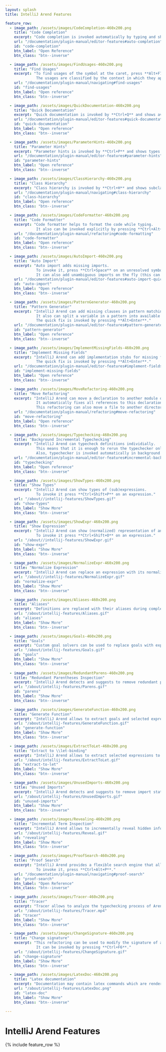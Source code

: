 ```yaml
---
layout: splash
title: IntelliJ Arend Features

feature_row:
  - image_path: /assets/images/CodeCompletion-460x200.png
    title: "Code Completion"
    excerpt: "Code completion is invoked automatically by typing and shows all symbols available in the given context."
    url: "/documentation/plugin-manual/editor-features#auto-completion"
    id: "code-completion"
    btn_label: "Open Reference"
    btn_class: "btn--inverse"

  - image_path: /assets/images/FindUsages-460x200.png
    title: "Find Usages"
    excerpt: "To find usages of the symbol at the caret, press **Alt+F7**.
              The usages are classified by the context in which they appear."
    url: "/documentation/plugin-manual/navigating#find-usages"
    id: "find-usages"
    btn_label: "Open reference"
    btn_class: "btn--inverse"

  - image_path: /assets/images/QuickDocumentation-460x200.png
    title: "Quick Documentation"
    excerpt: "Quick documentation is invoked by **Ctrl+Q** and shows available information for the symbol at the caret."
    url: "/documentation/plugin-manual/editor-features#quick-documentation"
    id: "quick-documentation"
    btn_label: "Open reference"
    btn_class: "btn--inverse"

  - image_path: /assets/images/ParameterHints-460x200.png
    title: "Parameter Hints"
    excerpt: "Parameter hints is invoked by **Ctrl+P** and shows types of parameters of the definition near the caret."
    url: "/documentation/plugin-manual/editor-features#parameter-hints"
    id: "parameter-hints"
    btn_label: "Open reference"
    btn_class: "btn--inverse"

  - image_path: /assets/images/ClassHierarchy-460x200.png
    title: "Class Hierarchy"
    excerpt: "Class hierarchy is invoked by **Ctrl+H** and shows subclasses and superclasses of the class at the caret."
    url: "/documentation/plugin-manual/navigating#class-hierarchy"
    id: "class-hierarchy"
    btn_label: "Open reference"
    btn_class: "btn--inverse"

  - image_path: /assets/images/CodeFormatter-460x200.png
    title: "Code Formatter"
    excerpt: "Code formatter helps to format the code while typing.
              It also can be invoked explicitly by pressing **Ctrl+Alt+F7** to format the whole file."
    url: "/documentation/plugin-manual/refactoring#code-formatting"
    id: "code-formatter"
    btn_label: "Open reference"
    btn_class: "btn--inverse"

  - image_path: /assets/images/AutoImport-460x200.png
    title: "Auto Import"
    excerpt: "Auto import adds missing imports.
              To invoke it, press **Ctrl+Space** on an unresolved symbol.
              It can also add unambiguous imports on the fly (this can be enabled in **Settings \\| Editor \\| General \\| Auto Import**)."
    url: "/documentation/plugin-manual/editor-features#auto-import-quick-fix"
    id: "auto-import"
    btn_label: "Open reference"
    btn_class: "btn--inverse"

  - image_path: /assets/images/PatternGenerator-460x200.png
    title: "Pattern Generator"
    excerpt: "IntelliJ Arend can add missing clauses in pattern matching.
              It also can split a variable in a pattern into available constructors.
              The quick fix is invoked by pressing **Alt+Enter**."
    url: "/documentation/plugin-manual/editor-features#pattern-generators"
    id: "pattern-generator"
    btn_label: "Open reference"
    btn_class: "btn--inverse"

  - image_path: /assets/images/ImplementMissingFields-460x200.png
    title: "Implement Missing Fields"
    excerpt: "IntelliJ Arend can add implementation stubs for missing fields.
              The quick fix is invoked by pressing **Alt+Enter**."
    url: "/documentation/plugin-manual/editor-features#implement-fields-quick-fix"
    id: "implement-missing-fields"
    btn_label: "Open reference"
    btn_class: "btn--inverse"

  - image_path: /assets/images/MoveRefactoring-460x200.png
    title: "Move Refactoring"
    excerpt: "IntelliJ Arend can move a declaration to another module or file.
              It automatically fixes all references to this declaration.
              This refactoring can also move a file to another directory."
    url: "/documentation/plugin-manual/refactoring#move-refactoring"
    id: "move-refactoring"
    btn_label: "Open reference"
    btn_class: "btn--inverse"

  - image_path: /assets/images/Typechecking-460x200.png
    title: "Background Incremental Typechecking"
    excerpt: "IntelliJ Arend can typecheck definitions individially.
              This means that it is enough to rerun the typechecker only on the last modified definition and not the whole file.
              Also, typechecker is invoked automatically in background."
    url: "/documentation/plugin-manual/editor-features#incremental-background-type-checking"
    id: "typechecking"
    btn_label: "Open reference"
    btn_class: "btn--inverse"

  - image_path: /assets/images/ShowTypes-460x200.png
    title: "Show Types"
    excerpt: "IntelliJ Arend can show types of (sub)expressions.
              To invoke it press **Ctrl+Shift+P** on an expression."
    url: "/about//intellij-features/ShowTypes.gif"
    id: "show-types"
    btn_label: "Show More"
    btn_class: "btn--inverse"

  - image_path: /assets/images/ShowExpr-460x200.png
    title: "Show Expression"
    excerpt: "IntelliJ Arend can show (normalized) representation of an arbitrary expression.
              To invoke it press **Ctrl+Shift+O** on an expression."
    url: "/about//intellij-features/ShowExpr.gif"
    id: "show-expr"
    btn_label: "Show More"
    btn_class: "btn--inverse"
   
  - image_path: /assets/images/NormalizeExpr-460x200.png
    title: "Normalize Expression"
    excerpt: "IntelliJ Arend can replace an expression with its normalized result."
    url: "/about//intellij-features/NormalizeExpr.gif"
    id: "normalize-expr"
    btn_label: "Show More"
    btn_class: "btn--inverse"

  - image_path: /assets/images/Aliases-460x200.png
    title: "Aliases"
    excerpt: "Definitions are replaced with their aliases during completion."
    url: "/about/intellij-features/Aliases.gif"
    id: "aliases"
    btn_label: "Show More"
    btn_class: "btn--inverse"

  - image_path: /assets/images/Goals-460x200.png
    title: "Goals"
    excerpt: "Custom goal solvers can be used to replace goals with expressions."
    url: "/about/intellij-features/Goals.gif"
    id: "goals"
    btn_label: "Show More"
    btn_class: "btn--inverse"
  
  - image_path: /assets/images/RedundantParens-460x200.png
    title: "Redundant Parentheses Inspection"
    excerpt: "IntelliJ Arend detects and suggests to remove redundant parentheses."
    url: "/about/intellij-features/Parens.gif"
    id: "parens"
    btn_label: "Show More"
    btn_class: "btn--inverse"

  - image_path: /assets/images/GenerateFunction-460x200.png
    title: "Generate Function"
    excerpt: "IntelliJ Arend allows to extract goals and selected expressions to a separate function."
    url: "/about/intellij-features/GenerateFunction.gif"
    id: "generate-function"
    btn_label: "Show More"
    btn_class: "btn--inverse"

  - image_path: /assets/images/ExtractToLet-460x200.png
    title: "Extract to \\let-binding"
    excerpt: "IntelliJ Arend allows to extract selected expressions to a \\let-binding."
    url: "/about/intellij-features/ExtractToLet.gif"
    id: "extract-to-let"
    btn_label: "Show More"
    btn_class: "btn--inverse"

  - image_path: /assets/images/UnusedImports-460x200.png
    title: "Unused Imports"
    excerpt: "IntelliJ Arend detects and suggests to remove import statements that are not used in a module."
    url: "/about/intellij-features/UnusedImports.gif"
    id: "unused-imports"
    btn_label: "Show More"
    btn_class: "btn--inverse"

  - image_path: /assets/images/Revealing-460x200.png
    title: "Incremental Term Inspection"
    excerpt: "IntelliJ Arend allows to incrementally reveal hidden information about the term, which reduces visual noise."
    url: "/about/intellij-features/Reveal.gif"
    id: "revealing"
    btn_label: "Show More"
    btn_class: "btn--inverse"

  - image_path: /assets/images/ProofSearch-460x200.png
    title: "Proof Search"
    excerpt: "IntelliJ Arend provides a flexible search engine that allows to discover theorems by their signature.
              To invoke it, press **Ctrl+Alt+P**."
    url: "/documentation/plugin-manual/navigating#proof-search"
    id: "proof-search"
    btn_label: "Open Reference"
    btn_class: "btn--inverse"

  - image_path: /assets/images/Tracer-460x200.png
    title: "Tracer"
    excerpt: "Tracer allows to analyze the typechecking process of Arend terms step-by-step."
    url: "/about/intellij-features/Tracer.mp4"
    id: "tracer"
    btn_label: "Show More"
    btn_class: "btn--inverse"

  - image_path: /assets/images/ChangeSignature-460x200.png
    title: "Change signature"
    excerpt: "This refactoring can be used to modify the signature of a definition by adding or deleting parameters and changing their explicitness and types.
              It can be invoked by pressing **Ctrl+F6**."
    url: "/about/intellij-features/ChangeSignature.gif"
    id: "change-signature"
    btn_label: "Show More"
    btn_class: "btn--inverse"

  - image_path: /assets/images/LatexDoc-460x200.png
    title: "Latex documentation"
    excerpt: "Documentation may contain latex commands which are rendered in the documentation preview."
    url: "/about/intellij-features/LatexDoc.png"
    id: "latex-doc"
    btn_label: "Show More"
    btn_class: "btn--inverse"

---
```


# IntelliJ Arend Features

{% include feature_row %}
